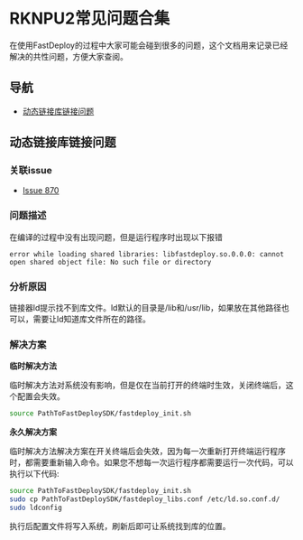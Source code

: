 # RKNPU2常见问题合集

在使用FastDeploy的过程中大家可能会碰到很多的问题，这个文档用来记录已经解决的共性问题，方便大家查阅。

## 导航

- [动态链接库链接问题](#动态链接库链接问题)

## 动态链接库链接问题

### 关联issue

- [Issue 870](https://github.com/PaddlePaddle/FastDeploy/issues/870)

### 问题描述

在编译的过程中没有出现问题，但是运行程序时出现以下报错
```text
error while loading shared libraries: libfastdeploy.so.0.0.0: cannot open shared object file: No such file or directory
```

### 分析原因

链接器ld提示找不到库文件。ld默认的目录是/lib和/usr/lib，如果放在其他路径也可以，需要让ld知道库文件所在的路径。

### 解决方案

**临时解决方法**

临时解决方法对系统没有影响，但是仅在当前打开的终端时生效，关闭终端后，这个配置会失效。

```bash
source PathToFastDeploySDK/fastdeploy_init.sh
```

**永久解决方案**

临时解决方法解决方案在开关终端后会失效，因为每一次重新打开终端运行程序时，都需要重新输入命令。如果您不想每一次运行程序都需要运行一次代码，可以执行以下代码:
```bash
source PathToFastDeploySDK/fastdeploy_init.sh
sudo cp PathToFastDeploySDK/fastdeploy_libs.conf /etc/ld.so.conf.d/
sudo ldconfig
```
执行后配置文件将写入系统，刷新后即可让系统找到库的位置。
